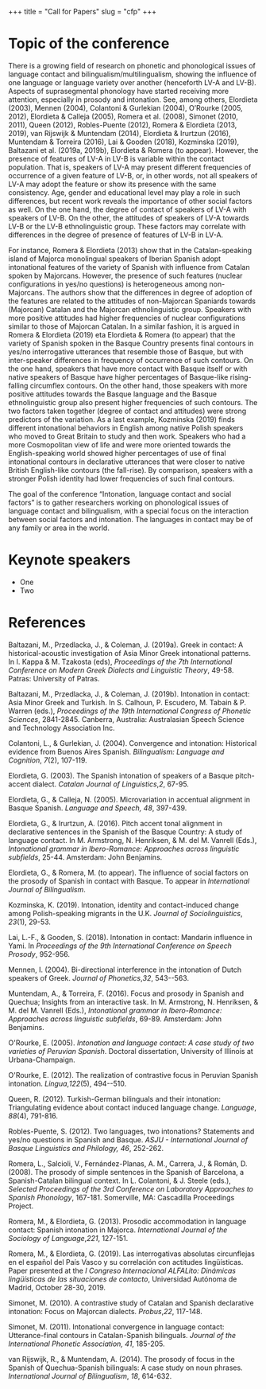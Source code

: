 +++
title = "Call for Papers"
slug = "cfp"
+++

# Topic of the conference

There is a growing field of research on phonetic and phonological issues of language contact and bilingualism/multilingualism, showing the influence of one language or language variety over another (henceforth LV-A and LV-B). Aspects of suprasegmental phonology have started receiving more attention, especially in prosody and intonation. See, among others, Elordieta (2003), Mennen (2004), Colantoni & Gurlekian (2004), O’Rourke (2005, 2012), Elordieta & Calleja (2005), Romera et al. (2008), Simonet (2010, 2011), Queen (2012), Robles-Puente (2012), Romera & Elordieta (2013, 2019), van Rijswijk & Muntendam (2014), Elordieta & Irurtzun (2016), Muntendam & Torreira (2016), Lai & Gooden (2018), Kozminska (2019), Baltazani et al. (2019a, 2019b), Elordieta & Romera (to appear). However, the presence of features of LV-A in LV-B is variable within the contact population. That is, speakers of LV-A may present different frequencies of occurrence of a given feature of LV-B, or, in other words, not all speakers of LV-A may adopt the feature or show its presence with the same consistency. Age, gender and educational level may play a role in such differences, but recent work reveals the importance of other social factors as well. On the one hand, the degree of contact of speakers of LV-A with speakers of LV-B. On the other, the attitudes of speakers of LV-A towards LV-B or the LV-B ethnolinguistic group. These factors may correlate with differences in the degree of presence of features of LV-B in LV-A.

For instance, Romera & Elordieta (2013) show that in the Catalan-speaking island of Majorca monolingual speakers of Iberian Spanish adopt intonational features of the variety of Spanish with influence from Catalan spoken by Majorcans. However, the presence of such features (nuclear configurations in yes/no questions) is heterogeneous among non-Majorcans. The authors show that the differences in degree of adoption of the features are related to the attitudes of non-Majorcan Spaniards towards (Majorcan) Catalan and the Majorcan ethnolinguistic group. Speakers with more positive attitudes had higher frequencies of nuclear configurations similar to those of Majorcan Catalan. In a similar fashion, it is argued in Romera & Elordieta (2019) eta Elordieta & Romera (to appear) that the variety of Spanish spoken in the Basque Country presents final contours in yes/no interrogative utterances that resemble those of Basque, but with inter-speaker differences in frequency of occurrence of such contours. On the one hand, speakers that have more contact with Basque itself or with native speakers of Basque have higher percentages of Basque-like rising-falling circumflex contours. On the other hand, those speakers with more positive attitudes towards the Basque language and the Basque ethnolinguistic group also present higher frequencies of such contours. The two factors taken together (degree of contact and attitudes) were strong predictors of the variation. As a last example, Kozminska (2019) finds different intonational behaviors in English among native Polish speakers who moved to Great Britain to study and then work. Speakers who had a more Cosmopolitan view of life and were more oriented towards the English-speaking world showed higher percentages of use of final intonational contours in declarative utterances that were closer to native British English-like contours (the fall-rise). By comparison, speakers with a stronger Polish identity had lower frequencies of such final contours.

The goal of the conference “Intonation, language contact and social factors” is to gather researchers working on phonological issues of language contact and bilingualism, with a special focus on the interaction between social factors and intonation. The languages in contact may be of any family or area in the world.

# Keynote speakers

- One
- Two

# References

Baltazani, M., Przedlacka, J., & Coleman, J. (2019a). Greek in contact: A historical-acoustic investigation of Asia Minor Greek intonational patterns. In I. Kappa & M. Tzakosta (eds), *Proceedings of the 7th International Conference on Modern Greek Dialects and Linguistic Theory*, 49-58. Patras: University of Patras.

Baltazani, M., Przedlacka, J., & Coleman, J. (2019b). Intonation in contact: Asia Minor Greek and Turkish. In S. Calhoun, P. Escudero, M. Tabain & P. Warren (eds.), *Proceedings of the 19th International Congress of Phonetic Sciences*, 2841-2845. Canberra, Australia: Australasian Speech Science and Technology Association Inc.

Colantoni, L., & Gurlekian, J. (2004). Convergence and intonation: Historical evidence from Buenos Aires Spanish. *Bilingualism: Language and Cognition*,  *7*(2), 107-119.

Elordieta, G. (2003). The Spanish intonation of speakers of a Basque pitch-accent dialect. *Catalan Journal of Linguistics*,*2*, 67-95.

Elordieta, G., & Calleja, N. (2005). Microvariation in accentual alignment in Basque Spanish. *Language and Speech, 48*, 397-439.

Elordieta, G., & Irurtzun, A. (2016). Pitch accent tonal alignment in declarative sentences in the Spanish of the Basque Country: A study of language contact. In M. Armstrong, N. Henriksen, & M. del M. Vanrell (Eds.), *Intonational grammar in Ibero-Romance: Approaches across linguistic subfields*, 25-44. Amsterdam: John Benjamins. 

Elordieta, G., & Romera, M. (to appear). The influence of social factors on the prosody of Spanish in contact with Basque. To appear in *International Journal of Bilingualism*.

Kozminska, K. (2019). Intonation, identity and contact-induced change among Polish-speaking migrants in the U.K. *Journal of Sociolinguistics*,  *23*(1), 29-53.

Lai, L.-F., & Gooden, S. (2018). Intonation in contact: Mandarin influence in Yami. In *Proceedings of the 9th International Conference on Speech Prosody*, 952-956.

Mennen, I. (2004). Bi-directional interference in the intonation of Dutch speakers of Greek. *Journal of Phonetics*,*32*, 543--563.

Muntendam, A., & Torreira, F. (2016). Focus and prosody in Spanish and Quechua; Insights from an interactive task. In M. Armstrong, N. Henriksen, & M. del M. Vanrell (Eds.), *Intonational grammar in Ibero-Romance: Approaches across linguistic subfields*, 69-89. Amsterdam: John Benjamins. 

O'Rourke, E. (2005). *Intonation and language contact: A case study of two varieties of Peruvian Spanish*. Doctoral dissertation, University of Illinois at Urbana-Champaign.

O'Rourke, E. (2012). The realization of contrastive focus in Peruvian Spanish intonation. *Lingua*,*122*(5), 494--510.

Queen, R. (2012). Turkish-German bilinguals and their intonation: Triangulating evidence about contact induced language change. *Language*, *88*(4), 791-816.

Robles-Puente, S. (2012). Two languages, two intonations? Statements and yes/no questions in Spanish and Basque. *ASJU - International Journal of Basque Linguistics and Philology, 46*, 252-262.

Romera, L., Salcioli, V., Fernández-Planas, A. M., Carrera, J., & Román, D. (2008). The prosody of simple sentences in the Spanish of Barcelona, a Spanish-Catalan bilingual context. In L. Colantoni, & J. Steele (eds.), *Selected Proceedings of the 3rd Conference on Laboratory Approaches to Spanish Phonology*, 167-181. Somerville, MA: Cascadilla Proceedings Project.

Romera, M., & Elordieta, G. (2013). Prosodic accommodation in language contact: Spanish intonation in Majorca. *International Journal of the Sociology of Language*,*221*, 127-151.

Romera, M., & Elordieta, G. (2019). Las interrogativas absolutas circunflejas en el español del País Vasco y su correlación con actitudes lingüísticas. Paper presented at the *I Congreso Internacional ALFALito: Dinámicas lingüísticas de las situaciones de contacto*, Universidad Autónoma de Madrid, October 28-30, 2019.

Simonet, M. (2010). A contrastive study of Catalan and Spanish declarative intonation: Focus on Majorcan dialects. *Probus*,*22*, 117-148.

Simonet, M. (2011). Intonational convergence in language contact: Utterance-final contours in Catalan-Spanish bilinguals. *Journal of the International Phonetic Association, 41*, 185-205.

van Rijswijk, R., & Muntendam, A. (2014). The prosody of focus in the Spanish of Quechua-Spanish bilinguals: A case study on noun phrases. *International Journal of Bilingualism*, *18*, 614-632.
